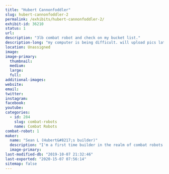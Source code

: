 ```yaml
---
title: "Hubert Cannonfoddler"
slug: hubert-cannonfoddler-2
permalink: /exhibits/hubert-cannonfoddler-2/
exhibit-id: 36210
status: 1
url: 
description: "3lb combat robot and check on my bucket list."
description-long: "my computer is being difficult. will upload pics later"
location: Unassigned
image: 
image-primary:
  thumbnail: 
  medium: 
  large: 
  full: 
additional-images:
website: 
email: 
twitter: 
instagram: 
facebook: 
youtube: 
categories:
  - id: 284
    slug: combat-robots
    name: Combat Robots
combat-robot: 1
maker:
  name: "Sean L (Hubert&#8217;s builder)"
  description: "I'm a first time builder in the realm of combat robots. I have been a huge fan of combat robot for many years and didn't actually believe that i could do it until seeing 3lb bots at MakerFaire in 2018. I am excited for the chance to check (and continue to check) that of my bucket list."
  image-primary: 
last-modified-db: "2019-10-07 21:32:46"
last-exported: "2020-15-07 07:56:14"
sitemap: false
---
```

